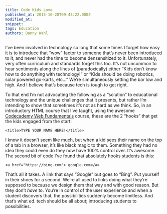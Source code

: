```yaml
---
title: Code Kids Love
published_at: 2013-10-28T09:43:22.000Z
modified_at: 
snippet: 
tags: Education
authors: Danny Wahl
---
```


I’ve been involved in technology so long that some times I forget how easy it is to introduce that “wow” factor to someone that’s never been introduced to it, and never had the time to become densensitized to it. Unfortunately, very often curriculum and standards forget this too. It’s not uncommon to hear sentiments along the lines of (paradoxically) either “Kids don’t know how to do anything with technology!” or “Kids should be doing robotics, solar powered go-karts, etc…” We’re simultaneously setting the bar low and high. And I believe that’s because tech is tough to get right.

To that end I’m not advocating the following as a “solution” to educational technology and the unique challenges that it presents, but rather I’m intending to show that sometimes it’s not as hard as we think. So, in an introductory HTML course that I’ve taught, using the awesome [Codecademy Web Fundamentals](http://www.codecademy.com/tracks/web) course, these are the 2 “hooks” that get the kids engaged from the start:

```markup
<title>TYPE YOUR NAME HERE!</title>
```

I know it doesn’t seem like much, but when a kid sees their name on the top of a tab in a browser, it’s like black magic to them. Something they had no idea they could even do they now have 100% control over. It’s awesome. The second bit of code I’ve found that absolutely hooks students is this:

```markup
<a href="https://bing.com"> google.com</a>
```

That’s all it takes. A link that says “Google” but goes to “Bing”. Put yourself in their shoes for a second. We’re all used to links doing what they’re supposed to because we design them that way and with good reason. But they don’t _have_ to. You’re in control of the user experience and when a student discovers that, the possibilities suddenly become limitless. And that’s what ed. tech should be all about; introducing students to possibilities.